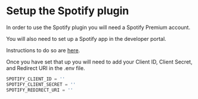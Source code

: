 # Setup the Spotify plugin

In order to use the Spotify plugin you will need a Spotify Premium account.

You will also need to set up a Spotify app in the developer portal.

Instructions to do so are [here](https://developer.spotify.com/documentation/web-api/tutorials/getting-started).

Once you have set that up you will need to add your Client ID, Client Secret, and Redirect URI in the .env file.

```python
SPOTIFY_CLIENT_ID = ''
SPOTIFY_CLIENT_SECRET = ''
SPOTIFY_REDIRECT_URI = ''

```
